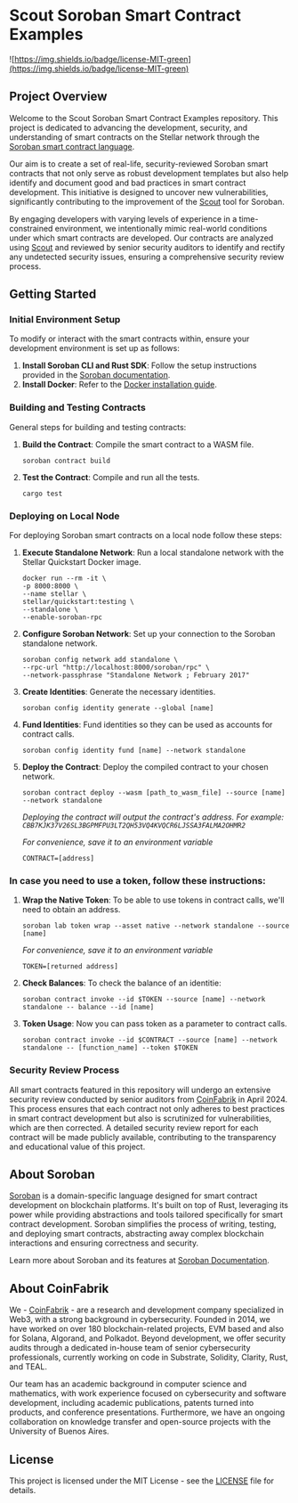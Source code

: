 # Scout Soroban Smart Contract Examples

![https://img.shields.io/badge/license-MIT-green](https://img.shields.io/badge/license-MIT-green)


## Project Overview

Welcome to the Scout Soroban Smart Contract Examples repository. This project is dedicated to advancing the development, security, and understanding of smart contracts on the Stellar network through the [Soroban smart contract language](https://soroban.stellar.org/docs). 

Our aim is to create a set of real-life, security-reviewed Soroban smart contracts that not only serve as robust development templates but also help identify and document good and bad practices in smart contract development. This initiative is designed to uncover new vulnerabilities, significantly contributing to the improvement of the [Scout](https://github.com/CoinFabrik/scout-soroban) tool for Soroban.

By engaging developers with varying levels of experience in a time-constrained environment, we intentionally mimic real-world conditions under which smart contracts are developed. Our contracts are analyzed using [Scout](https://github.com/CoinFabrik/scout-soroban) and reviewed by senior security auditors to identify and rectify any undetected security issues, ensuring a comprehensive security review process.

## Getting Started

### Initial Environment Setup

To modify or interact with the smart contracts within, ensure your development environment is set up as follows:

1. **Install Soroban CLI and Rust SDK**: Follow the setup instructions provided in the [Soroban documentation](https://soroban.stellar.org/docs/getting-started/setup).
2. **Install Docker**: Refer to the [Docker installation guide](https://docs.docker.com/get-docker/).

### Building and Testing Contracts

General steps for building and testing contracts:

1. **Build the Contract**: Compile the smart contract to a WASM file.

	```console
	soroban contract build
	```
2. **Test the Contract**: Compile and run all the tests.
   
	```console
	cargo test
	```
 
### Deploying on Local Node

For deploying Soroban smart contracts on a local node follow these steps:

1. **Execute Standalone Network**: Run a local standalone network with the Stellar Quickstart Docker image.

	```console
	docker run --rm -it \
	-p 8000:8000 \
	--name stellar \
	stellar/quickstart:testing \
	--standalone \
	--enable-soroban-rpc
	```

2. **Configure Soroban Network**: Set up your connection to the Soroban standalone network.

	```console
	soroban config network add standalone \
   	--rpc-url "http://localhost:8000/soroban/rpc" \
   	--network-passphrase "Standalone Network ; February 2017"
	```
3. **Create Identities**: Generate the necessary identities.

	```console
	soroban config identity generate --global [name]
	```
4. **Fund Identities**: Fund identities so they can be used as accounts for contract calls.

 	```console
  	soroban config identity fund [name] --network standalone
  	```

5. **Deploy the Contract**: Deploy the compiled contract to your chosen network.

	```console
	soroban contract deploy --wasm [path_to_wasm_file] --source [name] --network standalone
	```

 	_Deploying the contract will output the contract's address. For example: 						`CBB7KJK37V26SL3BGPMFPU3LT2QH53VQ4KVQCR6LJSSA3FALMA2OHMR2`_

	_For convenience, save it to an environment variable_

	```console
 	CONTRACT=[address]
 	```

### In case you need to use a token, follow these instructions:

1. **Wrap the Native Token**: To be able to use tokens in contract calls, we'll need to obtain an address.

   	```console
	soroban lab token wrap --asset native --network standalone --source [name]
	```
    
   	_For convenience, save it to an environment variable_

	```console
 	TOKEN=[returned address]
 	```

 2. **Check Balances**: To check the balance of an identitie:

 	```console
	soroban contract invoke --id $TOKEN --source [name] --network standalone -- balance --id [name]
	```

3. **Token Usage**: Now you can pass token as a parameter to contract calls.
  
   	```console
	soroban contract invoke --id $CONTRACT --source [name] --network standalone -- [function_name] --token $TOKEN
	```

### Security Review Process

All smart contracts featured in this repository will undergo an extensive security review conducted by senior auditors from [CoinFabrik](https://www.coinfabrik.com/) in April 2024. This  process ensures that each contract not only adheres to best practices in smart contract development but also is scrutinized for vulnerabilities, which are then corrected. A detailed security review report for each contract will be made publicly available, contributing to the transparency and educational value of this project.

## About Soroban

[Soroban](https://soroban-lang.github.io/) is a domain-specific language designed for smart contract development on blockchain platforms. It's built on top of Rust, leveraging its power while providing abstractions and tools tailored specifically for smart contract development. Soroban simplifies the process of writing, testing, and deploying smart contracts, abstracting away complex blockchain interactions and ensuring correctness and security.

Learn more about Soroban and its features at [Soroban Documentation](https://soroban.stellar.org/docs/).

## About CoinFabrik

We - [CoinFabrik](https://www.coinfabrik.com/) - are a research and development company specialized in Web3, with a strong background in cybersecurity. Founded in 2014, we have worked on over 180 blockchain-related projects, EVM based and also for Solana, Algorand, and Polkadot. Beyond development, we offer security audits through a dedicated in-house team of senior cybersecurity professionals, currently working on code in Substrate, Solidity, Clarity, Rust, and TEAL.

Our team has an academic background in computer science and mathematics, with work experience focused on cybersecurity and software development, including academic publications, patents turned into products, and conference presentations. Furthermore, we have an ongoing collaboration on knowledge transfer and open-source projects with the University of Buenos Aires.


## License

This project is licensed under the MIT License - see the [LICENSE](LICENSE) file for details.



